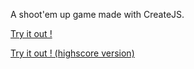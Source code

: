A shoot'em up game made with CreateJS.

[Try it out !](https://jrmcrt.github.io/HTML5Gaming/)  

[Try it out ! (highscore version)](http://teamapple.free.fr/HTML5GamingScore/)
